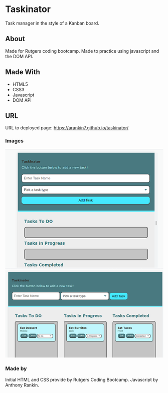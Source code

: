 # Taskinator
Task manager in the style of a Kanban board.

## About
Made for Rutgers coding bootcamp.
Made to practice using javascript and the DOM API.

## Made With
* HTML5
* CSS3
* Javascript
* DOM API

## URL
URL to deployed page: https://arankin7.github.io/taskinator/

### Images
![](assets/images/scrnShot1.png)
![](assets/images/scrnShot2.png)

### Made by
Initial HTML and CSS provide by Rutgers Coding Bootcamp.
Javascript by Anthony Rankin.